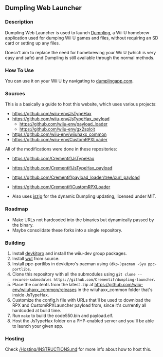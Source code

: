 ## Dumpling Web Launcher

### Description
Dumpling Web Launcher is used to launch [Dumpling](https://github.com/emiyl/dumpling), a Wii U homebrew application used for dumping Wii U games and files, without requiring an SD card or setting up any files.  

Doesn't aim to replace the need for homebrewing your Wii U (which is very easy and safe) and Dumpling is still available through the normal methods.


### How To Use

You can use it on your Wii U by navigating to [dumplingapp.com](https://dumplingapp.com/).

### Sources

This is a basically a guide to host this website, which uses various projects:
 - https://github.com/wiiu-env/JsTypeHax
 - https://github.com/wiiu-env/JsTypeHax_payload
    - https://github.com/wiiu-env/payload_loader
    - https://github.com/wiiu-env/gx2sploit
 - https://github.com/wiiu-env/wiiuhaxx_common
 - https://github.com/wiiu-env/CustomRPXLoader

All of the modifications were done in these repositories:
 - https://github.com/Crementif/JsTypeHax
 - https://github.com/Crementif/JsTypeHax_payload
 - https://github.com/Crementif/payload_loader/tree/curl_payload
 - https://github.com/Crementif/CustomRPXLoader

- Also uses [jszip](https://github.com/Stuk/jszip) for the dynamic Dumpling updating, licensed under MIT.


### Roadmap
 - Make URLs not hardcoded into the binaries but dynamically passed by the binary.
 - Maybe consolidate these forks into a single repository.

### Building

1. Install [devkitpro](https://devkitpro.org/wiki/Getting_Started) and install the wiiu-dev group packages.
2. Install [wut](https://github.com/devkitPro/wut/#building-from-source) from source.
3. Install ppc-portlibs in devkitpro's pacman using `(dkp-)pacman -Syu ppc-portlibs`.
4. Clone this repository with all the submodules using `git clone --recurse-submodules https://github.com/Crementif/dumpling-launcher`.
5. Place the contents from the latest .zip at https://github.com/wiiu-env/wiiuhaxx_common/releases in the wiiuhaxx_common folder that's inside JsTypeHax.
6. Customize the config.h file with URLs that'll be used to download the RPX and CustomRPXLauncher payload from, since it's currently all hardcoded at build time.
7. Run `make` to build the code550.bin and payload.elf.
8. Host the JsTypeHax folder on a PHP-enabled server and you'll be able to launch your given app.

### Hosting

Check [/Hosting/INSTRUCTIONS.md](/Hosting/INSTRUCTIONS.md) for more info about how to host this.
